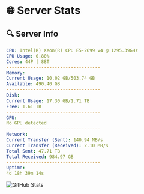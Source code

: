 # 🌐 Server Stats
## 🔍 Server Info
```yaml
CPU: Intel(R) Xeon(R) CPU E5-2699 v4 @ 1295.39GHz
CPU Usage: 0.80%
Cores: 44P | 88T
-----------------------------------
Memory:
Current Usage: 10.02 GB/503.74 GB
Available: 490.40 GB
-----------------------------------
Disk:
Current Usage: 17.30 GB/1.71 TB
Free: 1.61 TB
-----------------------------------
GPU:
No GPU detected
-----------------------------------
Network:
Current Transfer (Sent): 140.94 MB/s
Current Transfer (Received): 2.10 MB/s
Total Sent: 47.71 TB
Total Received: 984.97 GB
-----------------------------------
Uptime:
4d 18h 39m 14s
```
![GitHub Stats](https://img.shields.io/badge/Updated-2025-02-12_17:22:32-blue)